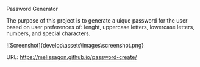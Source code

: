Password Generator

The purpose of this project is to generate a uique password for the user based on user preferences of: lenght, uppercase letters, lowercase letters, numbers, and special characters. 

![Screenshot]{develop\assets\images\screenshot.png}

URL: https://melissagon.github.io/password-create/
